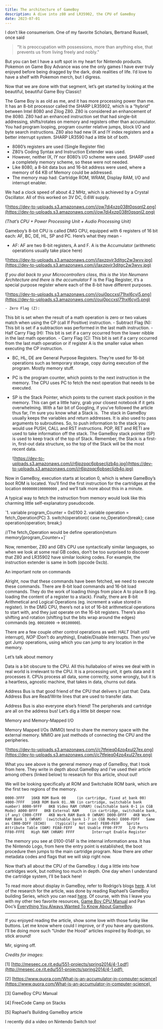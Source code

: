 ```yaml
---
title: The architecture of GameBoy
description: A dive into z80 and LR35902, the CPU of GameBoy
date: 2023-07-01
---
```


I don’t like consumerism. One of my favorite Scholars, Bertrand Russell, once said

> “It is preoccupation with possessions, more than anything else, that prevents us from living freely and nobly."
> 

But you can bet I have a soft spot in my heart for Nintendo products. Pokemon on Game Boy Advance was one the only games I have ever truly enjoyed before being dragged by the dark, drab realities of life. I’d love to have a shelf with Pokemon merch, but I digress.

Now that we are done with that segment, let’s get started by looking at the beautiful, beautiful Game Boy Classic!

The Game Boy is as old as me, and it has more processing power than me. It has an 8-bit processor called the SHARP LR35902, which is a “hybrid” between Intel 8080 and Zilog Z80. Z80 is considered an enhancement of the 8080. Z80 had an enhanced instruction set that had single-bit addressing, shifts/rotates on memory and registers other than accumulator. You had program looping, program counter relative jumps, block I/O and byte search instructions. Z80 also had new IX and IY index registers and a better interrupt system. SHARP LR3590 had a little bit of both.

- 8080’s registers are used (Single Register file)
- Z80’s Coding Syntax and Instruction Extender was used.
- However, neither IX, IY nor 8080’s I/O scheme were used. SHARP used a completely memory scheme, so these were not needed.
- Like 8080, a 8-bit data bus and 16-bit address were used, where a memory of 64 KB of Memory could be addressed.
- The memory map had: Cartridge ROM, WRAM, Display RAM, I/O and interrupt enabler.

We had a clock speed of about 4.2 MHz, which is achieved by a Crystal Oscillator. All of this worked on 3V DC, 0.6W supply.

![https://dev-to-uploads.s3.amazonaws.com/i/ow7di4xzp038t0qsqnl2.png](https://dev-to-uploads.s3.amazonaws.com/i/ow7di4xzp038t0qsqnl2.png)

*(That’s CPU + Power Processing Unit + Audio Processing Unit)*

Gameboy’s 8-bit CPU is called DMG CPU, equipped with 6 registers of 16 bit each: AF, BC, DE, HL, SP and PC. Here’s what they mean -

- AF: AF are two 8-bit registers, A and F. A is the Accumulator (arithmetic operations usually take place here)

![https://dev-to-uploads.s3.amazonaws.com/i/laxzpvjr3djtgc2w3wvv.jpg](https://dev-to-uploads.s3.amazonaws.com/i/laxzpvjr3djtgc2w3wvv.jpg)

*If you dial back to your Microcontrollers class, this is the Von Neumann Architecture and there is the accumulator* F is the Flag Register, it’s a special purpose register where each of the 8-bit have different purposes.

![https://dev-to-uploads.s3.amazonaws.com/i/ouj0pccxsl71hxl6cyi5.png](https://dev-to-uploads.s3.amazonaws.com/i/ouj0pccxsl71hxl6cyi5.png)

```
- Zero Flag (Z):

```

This bit is set when the result of a math operation is zero or two values match when using the CP (call If Positive) instruction. - Subtract Flag (N): This bit is set if a subtraction was performed in the last math instruction. - Half Carry Flag (H): This bit is set if a carry occurred from the lower nibble in the last math operation. - Carry Flag (C): This bit is set if a carry occurred from the last math operation or if register A is the smaller value when executing the CP instruction.

- BC, HL, DE are General Purpose Registers. They’re used for 16-bit operations such as temporary storage, copy during execution of the program. Mostly memory stuff.
- PC is the program counter, which points to the next instruction in the memory. The CPU uses PC to fetch the next operation that needs to be executed.
- SP is the Stack Pointer, which points to the current stack position in the memory. This can get a little hairy, grab your closest notebook if it gets overwhelming. With a fair bit of Googling, if you’ve followed the article thus far, I’m sure you know what a Stack is.  The stack in GameBoy usually keeps the variables and return addresses. It is also used to pass arguments to subroutines. So, to push information to the stack you would use PUSH, CALL and RST instructions. POP, RET and RETI are used to take information off the stack. The GameBoy stack pointer (SP) is used to keep track of the top of Stack. Remember, the Stack is a first-in, first-out data structure, so the top of the Stack will be the most recent data.
    
    ![https://dev-to-uploads.s3.amazonaws.com/i/r6ipzpqc6pbsecljzb4o.jpg](https://dev-to-uploads.s3.amazonaws.com/i/r6ipzpqc6pbsecljzb4o.jpg)
    

Now in GameBoy, execution starts at location 0, which is where GameBoy’s boot ROM is located. You’ll find the first instruction for the cartridges at the location `0000000100000000` , and we’ll talk more about this in a minute.

A typical way to fetch the instruction from memory would look like this charming little self-explanatory pseudocode.

`1. variable program_Counter = 0x0100 
2. variable operation = fetch_Operation(PC)
3. switch(operation){ case no_Operation{break}; case operation{operation; break;}

//The fetch_Operation would be
define operation{return memory[program_Counter++]`

Now, remember, Z80 and GB’s CPU use syntactically similar languages, so when we look at some real GB codes, don’t be too surprised to discover that Z80 and LR35902 have similar looking codes. For example, the instruction extender is same in both (opcode 0xcb).

 An important note on commands

Alright, now that these commands have been fetched, we need to execute these commands. There are 8-bit load commands and 16-bit load commands. They do the work of loading things from place A to place B (eg. loading the content of a register to a stack). Finally, there are 8-bit Arithmetical and Logical Operations (eg. increment a value stored in register). In the DMG CPU, there’s not a lot of 16-bit arithmetical operations to start with, and they just operate on the 16-bit registers. There’s also shifting and rotation (shifting but the bits wrap around the edges) commands (eg. `00010000` -> `00100000`).

There are a few couple other control operations as well: *HALT* (Halt until interrupt), *NOP* (Don’t do anything), Enable/Disable Interrupts. Then you’ve got Jump operations, using which you can jump to any location in the memory.

 Let’s talk about memory

Data is a bit obscure to the CPU. All this hullabaloo of wires we deal with in real world is irrelevant to the CPU. It is a processing unit, it gets data and it processes it. CPUs process all data, some correctly, some wrongly, but it is a heartless, agnostic machine, that takes in data, churns out data.

Address Bus is that good friend of the CPU that delivers it just that: Data. Address Bus are Read/Write lines that are used to transfer data.

Address Bus is also everyone else’s friend! The peripherals and cartridge are all on the address bus! Let’s dig a little bit deeper now.

 Memory and Memory-Mapped I/O

Memory Mapped I/Os (MMIO) tend to share the memory space with the external memory. MMIO are just methods of connecting the CPU and the peripheries.

![https://dev-to-uploads.s3.amazonaws.com/i/c7tfejeq04zp4xul27ex.png](https://dev-to-uploads.s3.amazonaws.com/i/c7tfejeq04zp4xul27ex.png)

What you see above is the general memory map of GameBoy, that I took from here. They write in depth about GameBoy and I’ve used their article among others (linked below) to research for this article, shout out!

We will be looking specifically at ROM and Switchable ROM bank, which are the first two regions of the memory.

  `0000-3FFF   16KB ROM Bank 00     (in cartridge, fixed at bank 00)
  4000-7FFF   16KB ROM Bank 01..NN (in cartridge, switchable bank number)
  8000-9FFF   8KB Video RAM (VRAM) (switchable bank 0-1 in CGB Mode)
  A000-BFFF   8KB External RAM     (in cartridge, switchable bank, if any)
  C000-CFFF   4KB Work RAM Bank 0 (WRAM)
  D000-DFFF   4KB Work RAM Bank 1 (WRAM)  (switchable bank 1-7 in CGB Mode)
  E000-FDFF   Same as C000-DDFF (ECHO)    (typically not used)
  FE00-FE9F   Sprite Attribute Table (OAM)
  FEA0-FEFF   Not Usable
  FF00-FF7F   I/O Ports
  FF80-FFFE   High RAM (HRAM)
  FFFF        Interrupt Enable Register`

The memory you see at 0100-014F is the internal information area. It has the Nintendo Logo, from here the entry point is established, the boot procedure then jumps to the main cartridge program. Now there are other metadata codes and flags that we will skip right now.

Now that’s all about the CPU of the GameBoy. I dug a little into how cartridges work, but nothing too much in depth. One day when I understand the cartridge system, I’ll be back here!

To read more about display in GameBoy, refer to Rodrigo’s blogs [here](https://www.copetti.org/projects/consoles/game-boy/). A lot of the research for the article, was done by reading Raphael’s GameBoy building Series, which you can read [here](https://medium.com/@raphaelstaebler/building-a-gameboy-from-scratch-part-1-51d05496783e). Of course, with this I leave you with my other two favorite resources, [Game Boy CPU Manual](http://marc.rawer.de/Gameboy/Docs/GBCPUman.pdf) and Pan Doc’s [Everything You Always Wanted To Know About GameBoy](http://bgb.bircd.org/pandocs.htm#aboutthepandocs).

---

If you enjoyed reading the article, show some love with those funky like buttons. Let me know where could I improve, or if you have any questions. I’ll be doing more such “Under the Hood” articles inspired by Rodrigo, so stick around!

Mir, signing off.

*Credits for images*: 

[1] [http://meseec.ce.rit.edu/551-projects/spring2014/4-1.pdf](http://meseec.ce.rit.edu/551-projects/spring2014/4-1.pdf) 

[2] [https://www.quora.com/What-is-an-accumulator-in-computer-science](https://www.quora.com/What-is-an-accumulator-in-computer-science) 

[3] GameBoy CPU Manual 

[4] FreeCode Camp on Stacks 

[5] Raphael’s Building GameBoy article

 I recently did a video on Nintendo Switch too!